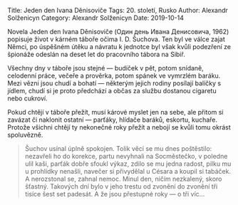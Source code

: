 Title: Jeden den Ivana Děnisoviče
Tags: 20. století, Rusko
Author: Alexandr Solženicyn
Category: Alexandr Solženicyn
Date: 2019-10-14

Novela Jeden den Ivana Děnisoviče (Один день Ивана Денисовича, 1962) popisuje život v kárném táboře očima I. D. Šuchova. Ten byl ve válce zajat Němci, po úspěšném útěku a návratu k jednotce byl však kvůli podezření ze špionáže odeslán na deset let do pracovního tábora na Sibiř.

Všechny dny v táboře jsou stejné — budíček v pět, potom snídaně, celodenní práce, večeře a prověrka, potom spánek ve vymrzlém baráku. Mezi vězni jsou chudí a bohatí — některým jejich rodiny posílají balíčky s jídlem, chudí si je proto předchází a občas za službu dostanou cigaretu nebo cukroví.

Pokud chtějí v táboře přežít, musí kárové myslet jen na sebe, ale přitom si zavázat či naklonit ostatní — parťáky, hlídače baráků, eskortu, kuchaře. Protože všichni chtějí ty nekonečné roky přežít a nebojí se kvůli tomu okrást spoluvězně.


> Šuchov usínal úplně spokojen. Tolik věcí se mu dnes poštěstilo: nezavřeli ho do korekce, partu nevyhnali na Socměstečko, v poledne ulil kaši, parťák dobře sfoukl výkaz, zdilo se mu jedna radost, pilku mu u prohlídky nenašli, navečer si přivydělal u Césara a koupil si tabáček. A nerozstonal se, zahnal nemoc. Minul den, ničím nezkalený, skoro šťastný.
> Takových dní bylo v jeho trestu od zvonění do zvonění tři tisíce šest set padesát.
> A že jsou přestupné roky — o tři víc…

